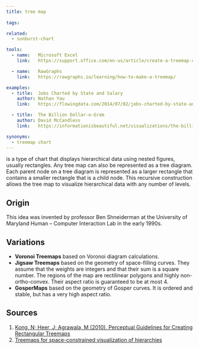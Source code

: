 ```yaml
---
title: tree map
  
tags:

related:
  - sunburst-chart

tools:
  - name:   Microsoft Excel
    link:   https://support.office.com/en-us/article/create-a-treemap-chart-in-office-dfe86d28-a610-4ef5-9b30-362d5c624b68

  - name:   RawGraphs
    link:   https://rawgraphs.io/learning/how-to-make-a-treemap/

examples:
  - title:  Jobs Charted by State and Salary
    author: Nathan Yau
    link:   https://flowingdata.com/2014/07/02/jobs-charted-by-state-and-salary/

  - title:  The Billion Dollar-o-Gram
    author: David McCandless
    link:   https://informationisbeautiful.net/visualizations/the-billion-dollar-o-gram-2009/

synonyms:
  - treemap chart
---
```


is a type of chart that displays hierarchical data using nested figures, usually rectangles. Any tree map can also be represented as a tree diagram. Each parent node on a tree diagram is represented as a larger rectangle that contains a smaller rectangle that is a child node. This recursive construction allows the tree map to visualize hierarchical data with any number of levels.

<!--more-->

## Origin
This idea was invented by professor Ben Shneiderman at the University of Maryland Human – Computer Interaction Lab in the early 1990s.

## Variations
- **Voronoi Treemaps** based on Voronoi diagram calculations. 
- **Jigsaw Treemaps** based on the geometry of space-filling curves. They assume that the weights are integers and that their sum is a square number. The regions of the map are rectilinear polygons and highly non-ortho-convex. Their aspect ratio is guaranteed to be at most 4.
- **GosperMaps** based on the geometry of Gosper curves. It is ordered and stable, but has a very high aspect ratio.

## Sources
1. [Kong, N; Heer, J; Agrawala, M (2010). Perceptual Guidelines for Creating Rectangular Treemaps](https://ieeexplore.ieee.org/document/5613436)
2. [Treemaps for space-constrained visualization of hierarchies](http://www.cs.umd.edu/hcil/treemap-history/index.shtml)
